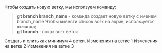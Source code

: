Чтобы создать новую ветку, мы исползуем команду:  
> **git branch branch_name** - команда создает новую ветку с именем branch_name
Чтобы вывести список всех на экран, используется команда;  
> **git branch** - показ всех веток

Создать и слить как минимум 4 ветки.
Изменения на ветке 1
Изменения на ветке 2
Изменения на ветке 3